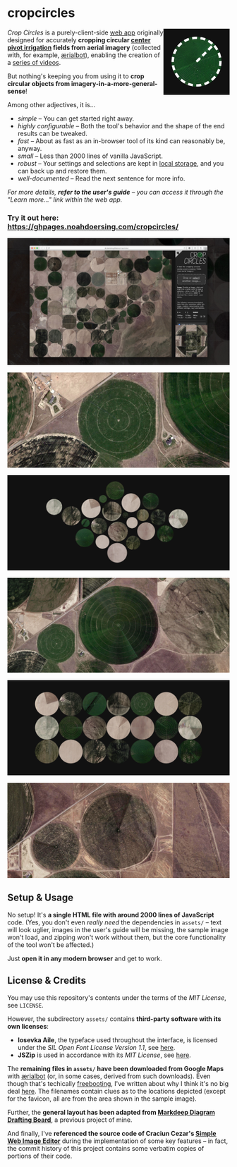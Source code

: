 # cropcircles

<img src="assets/favicon.png" width="150" align="right">

*Crop Circles* is a purely-client-side [web app](https://ghpages.noahdoersing.com/cropcircles/) originally designed for accurately **cropping circular [center pivot irrigation](https://en.wikipedia.org/wiki/Center_pivot_irrigation) fields from aerial imagery** (collected with, for example, [ærialbot](https://github.com/doersino/aerialbot)), enabling the creation of a [series of videos](https://www.youtube.com/playlist?list=PLTphPoE54a1s_ZdCkGwbhQO9O5SMSitA1).

But nothing's keeping you from using it to **crop circular objects from imagery-in-a-more-general-sense**!

Among other adjectives, it is...

* *simple* – You can get started right away.
* *highly configurable* – Both the tool's behavior and the shape of the end results can be tweaked.
* *fast* – About as fast as an in-browser tool of its kind can reasonably be, anyway.
* *small* – Less than 2000 lines of vanilla JavaScript.
* *robust* – Your settings and selections are kept in [local storage](https://developer.mozilla.org/en-US/docs/Web/API/Window/localStorage), and you can back up and restore them.
* *well-documented* – Read the next sentence for more info.

*For more details, **refer to the user's guide** – you can access it through the "Learn more..." link within the web app.*

### Try it out here: https://ghpages.noahdoersing.com/cropcircles/

![](assets/readme-screenshot.jpg)

![](assets/readme-cropcircles-42.30839095765877,-113.8400533569694,190.03927575770192m-x11938y8087r430.jpg)

![](assets/readme-collage-1.jpg)

![](assets/readme-cropcircles-42.310009192582854,-113.83267514563533,389.4287576500161m-x13314y7679r881.jpg)

![](assets/readme-collage-2.jpg)

![](assets/readme-cropcircles-42.317589592769906,-113.81860816637445,317.73269626155957m-x15936y5768r719.jpg)


## Setup & Usage

No setup! It's **a single HTML file with around 2000 lines of JavaScript** code. (Yes, you don't even *really need* the dependencies in `assets/` – text will look uglier, images in the user's guide will be missing, the sample image won't load, and zipping won't work without them, but the core functionality of the tool won't be affected.)

Just **open it in any modern browser** and get to work.


## License & Credits

You may use this repository's contents under the terms of the *MIT License*, see `LICENSE`.

However, the subdirectory `assets/` contains **third-party software with its own licenses**:

* **Iosevka Aile**, the typeface used throughout the interface, is licensed under the *SIL Open Font License Version 1.1*, see [here](https://github.com/be5invis/Iosevka/blob/master/LICENSE.md).
* **JSZip** is used in accordance with its *MIT License*, see [here](https://github.com/Stuk/jszip/blob/master/LICENSE.markdown).

The **remaining files in `assets/` have been downloaded from Google Maps** with [ærialbot](https://github.com/doersino/aerialbot) (or, in some cases, derived from such downloads). Even though that's techically [freebooting](http://www.hellointernet.fm/podcast/5), I've written about why I think it's no big deal [here](https://github.com/doersino/aerialbot#does-this-violate-googles-terms-of-use). The filenames contain clues as to the locations depicted (except for the favicon, all are from the area shown in the sample image).

Further, the **general layout has been adapted from [Markdeep Diagram Drafting Board](https://github.com/doersino/markdeep-diagram-drafting-board)**, a previous project of mine.

And finally, I've **referenced the source code of Craciun Cezar's [Simple Web Image Editor](https://github.com/craciuncezar/Simple-web-image-editor)** during the implementation of some key features – in fact, the commit history of this project contains some verbatim copies of portions of their code.
